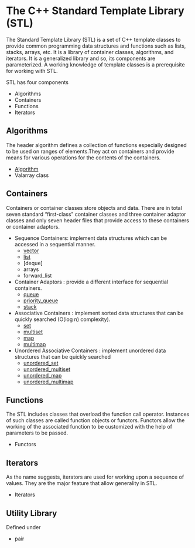 # The C++ Standard Template Library (STL)
The Standard Template Library (STL) is a set of C++ template classes to provide common programming data structures and functions such as lists, stacks, arrays, etc. It is a library of container classes, algorithms, and iterators. It is a generalized library and so, its components are parameterized. A working knowledge of template classes is a prerequisite for working with STL.

STL has four components

* Algorithms
* Containers
* Functions
* Iterators

## Algorithms
The header algorithm defines a collection of functions especially designed to be used on ranges of elements.They act on containers and provide means for various operations for the contents of the containers.
* [Algorithm](Algorithm.md)
* Valarray class

## Containers

Containers or container classes store objects and data. There are in total seven standard “first-class” container classes and three container adaptor classes and only seven header files that provide access to these containers or container adaptors.

* Sequence Containers: implement data structures which can be accessed in a sequential manner.
  * [vector](Vector.md)
  * [list](List.md)
  * [deque]
  * arrays
  * forward_list
* Container Adaptors : provide a different interface for sequential containers.
  * [queue](Queue.md)
  * [priority_queue](PriorityQueue.md)
  * [stack](Stack.md)
* Associative Containers : implement sorted data structures that can be quickly searched (O(log n) complexity).
  * [set](Set.md)
  * [multiset](Multiset.md)
  * [map](Map.md)
  * [multimap](Multimap.md)
* Unordered Associative Containers : implement unordered data structures that can be quickly searched
  * [unordered_set](Unorderedset.md)
  * [unordered_multiset](Unorderedmultiset.md)
  * [unordered_map](Unorderedmap.md)
  * [unordered_multimap](Unorderedmultimap.md)

## Functions

The STL includes classes that overload the function call operator. Instances of such classes are called function objects or functors. Functors allow the working of the associated function to be customized with the help of parameters to be passed.

* Functors

## Iterators

As the name suggests, iterators are used for working upon a sequence of values. They are the major feature that allow generality in STL.

* Iterators

## Utility Library

Defined under <utility header>

* pair
